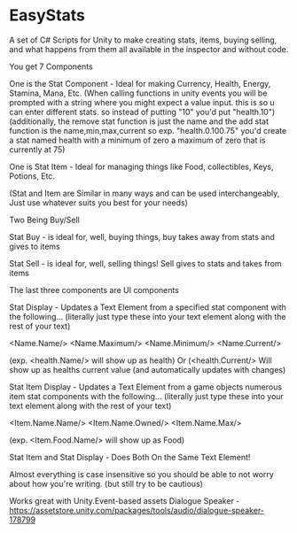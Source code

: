 # EasyStats
A set of C# Scripts for Unity to make creating stats, items, buying selling, and what happens from them all available in the inspector and without code.

You get 7 Components

One is the Stat Component - Ideal for making Currency, Health, Energy, Stamina, Mana, Etc.
(When calling functions in unity events you will be prompted with a string where you might expect a value input. this is so u can enter different stats. so instead of putting "10" you'd put "health.10")
(additionally, the remove stat function is just the name and the add stat function is the name,min,max,current so exp. "health.0.100.75" you'd create a stat named health with a minimum of zero a maximum of zero that is currently at 75)

One is Stat Item - Ideal for managing things like Food, collectibles, Keys, Potions, Etc.

(Stat and Item are Similar in many ways and can be used interchangeably, Just use whatever suits you best for your needs)

Two Being Buy/Sell

Stat Buy - is ideal for, well, buying things, buy takes away from stats and gives to items

Stat Sell - is ideal for, well, selling things! Sell gives to stats and takes from items

The last three components are UI components

Stat Display - Updates a Text Element from a specified stat component with the following... (literally just type these into your text element along with the rest of your text)

<Name.Name/>
<Name.Maximum/> 
<Name.Minimum/>
<Name.Current/>

(exp. <health.Name/> will show up as health) Or (<health.Current/> Will show up as healths current value (and automatically updates with changes)

Stat Item Display - Updates a Text Element from a game objects numerous item stat components with the following... (literally just type these into your text element along with the rest of your text)

<Item.Name.Name/>
<Item.Name.Owned/> 
<Item.Name.Max/>

(exp. <Item.Food.Name/> will show up as Food)

Stat Item and Stat Display - Does Both On the Same Text Element!

Almost everything is case insensitive so you should be able to not worry about how you're writing. (but still try to be cautious)
 
Works great with Unity.Event-based assets
Dialogue Speaker - https://assetstore.unity.com/packages/tools/audio/dialogue-speaker-178799
